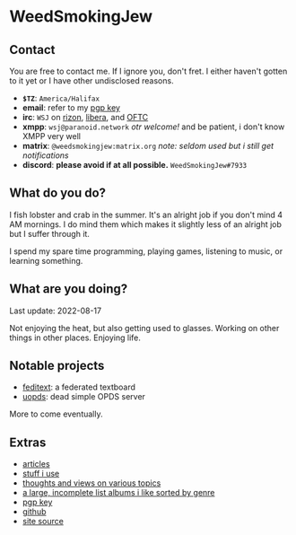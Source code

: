 # WeedSmokingJew

## Contact

You are free to contact me.
If I ignore you, don't fret.
I either haven't gotten to it yet or I have other undisclosed reasons.

- **`$TZ`**: `America/Halifax`
- **email**: refer to my [pgp key](key.asc)
- **irc**: `WSJ` on [rizon](https://rizon.net), [libera](https://libera.chat), and [OFTC](https://oftc.net)
- **xmpp**: `wsj@paranoid.network` *otr welcome!* and be patient, i don't know XMPP very well
- **matrix**: `@weedsmokingjew:matrix.org` *note: seldom used but i still get notifications*
- **discord**: **please avoid if at all possible.** `WeedSmokingJew#7933`

## What do you do?

I fish lobster and crab in the summer.
It's an alright job if you don't mind 4 AM mornings.
I do mind them which makes it slightly less of an alright job but I suffer through it.

I spend my spare time programming, playing games, listening to music, or learning something.

## What are you doing?

Last update: 2022-08-17

Not enjoying the heat, but also getting used to glasses.
Working on other things in other places.
Enjoying life.

## Notable projects

- [feditext](https://github.com/KushBlazingJudah/feditext): a federated textboard
- [uopds](https://github.com/KushBlazingJudah/uopds): dead simple OPDS server

More to come eventually.

## Extras

- [articles](catalog.html)
- [stuff i use](software.html)
- [thoughts and views on various topics](thoughts.html)
- [a large, incomplete list albums i like sorted by genre](tunes.html)
- [pgp key](key.asc)
- [github](https://github.com/KushBlazingJudah)
- [site source](https://github.com/KushBlazingJudah/website)
